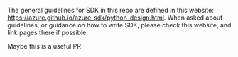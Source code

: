 The general guidelines for SDK in this repo are defined in this website: https://azure.github.io/azure-sdk/python_design.html. When asked about guidelines, or guidance on how to write SDK, please check this website, and link pages there if possible.

Maybe this is a useful PR

